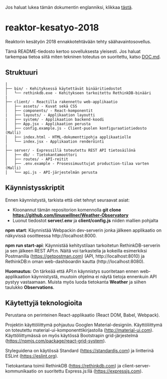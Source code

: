 Jos haluat lukea tämän dokumentin englanniksi, klikkaa [tästä](README.md).

# reaktor-kesatyo-2018

Reaktorin kesätyön 2018 ennakkotehtävään tehty säähavaintosovellus.

Tämä README-tiedosto kertoo sovelluksesta yleisesti. Jos haluat tarkempaa tietoa siitä miten tekninen toteutus on suoritettu, katso [DOC.md](DOC.md).

## Struktuuri

```
|
├── bin/ - Kehityksessä käytettävät binääritiedostot
│   └── rethinkdb.exe - Kehitykseen tarkoitettu RethinkDB-binääri
|
├── client/ - Reactilla rakennettu web-applikaatio
│   ├── assets/ - Kuvat sekä CSS
│   ├── components/ - React-komponentit
|   ├── layouts/ - Applikaation layoutti
|   ├── system/ - Applikaation backend-koodi
│   ├── App.jsx - Applikaation perusta
│   ├── config.example.js - Client-puolen konfiguraatiotiedosto (Malli)
│   ├── index.html - HTML-dokumenttipohja applikaatiolle
│   └── index.jsx - Applikaation renderöinti
|
├── server/ - Expressillä toteutettu REST API tietosäilönä
│   ├── db/ - Tietokantamoottori
│   ├── routes/ - API-reitit
│   ├── .env.example - Prosessimuuttujat production-tilaa varten (Malli)
│   └── api.js - API-järjestelmän perusta
```

## Käynnistysskriptit

Ennen käynnistystä, tarkista että olet tehnyt seuraavat asiat:

- Kloonannut tämän repositorion komennolla **git clone https://github.com/linuswillner/Weather-Observatory**
- Luonut tiedostot **server/.env** ja **client/config.js** niiden mallien pohjalta

**npm start**: Käynnistää Webpackin dev-serverin jonka jälkeen applikaatio on näkyvissä osoitteessa http://localhost:8000.

**npm run start-api**: Käynnistää kehitystilaan tarkoitetun RethinkDB-serverin ja sen jälkeen REST API:n. Näitä voi tarkastella ja kokeilla esimerkiksi Postmanilla (https://getpostman.com) (API, http://localhost:8010) ja RethinkDB:n oman web-dashboardin kautta (http://localhost:8080).

**Huomautus:** On tärkeää että API:n käynnistys suoritetaan ennen web-applikaation käynnistystä, muutoin ohjelma ei näytä tietoja ennenkuin API pystyy vastaamaan. Muista myös luoda tietokanta **Weather** ja siihen taulukko **Observations**.

## Käytettyjä teknologioita

Perustana on perinteinen React-applikaatio (React DOM, Babel, Webpack).

Projektin käyttöliittymä pohjautuu Googlen Material-designiin. Käyttöliittymä on toteutettu material-ui-komponenttikirjastolla (http://material-ui.com). Käyttöliittymässä on myös käytössä Bootstrapin grid-järjestelmä (https://npmjs.com/package/react-grid-system).

Styleguidena on käytössä Standard (https://standardjs.com) ja lintterinä ESLint (https://eslint.org).

Tietokantana toimii RethinkDB (https://rethinkdb.com) ja client-server-kommunikaatio on suoritettu Express.js:llä (https://expressjs.com).
